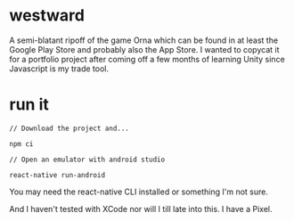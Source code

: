 # westward

A semi-blatant ripoff of the game Orna which can be found in at least the Google Play Store
and probably also the App Store. I wanted to copycat it for a portfolio project after coming 
off a few months of learning Unity since Javascript is my trade tool.

# run it

```
// Download the project and...

npm ci

// Open an emulator with android studio

react-native run-android
```

You may need the react-native CLI installed or something I'm not sure.

And I haven't tested with XCode nor will I till late into this. I have a Pixel.
